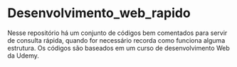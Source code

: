# Desenvolvimento_web_rapido

Nesse repositório há um conjunto de códigos bem comentados para servir de consulta rápida, quando for necessário recorda como funciona alguma estrutura.
Os códigos são baseados em um curso de desenvolvimento Web da Udemy.
